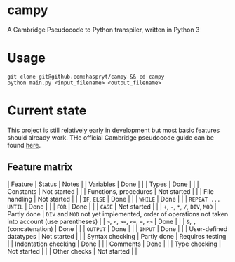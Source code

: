 # campy
A Cambridge Pseudocode to Python transpiler, written in Python 3
# Usage
```
git clone git@github.com:haspryt/campy && cd campy
python main.py <input_filename> <output_filename>
```
# Current state
This project is still relatively early in development but most basic features should already work. THe official Cambridge pseudocode guide can be found [here](https://www.cambridgeinternational.org/Images/639920-2021-pseudocode-guide-for-teachers.pdf).
## Feature matrix
| Feature | Status | Notes |
| Variables | Done | |
| Types | Done | |
| Constants | Not started | |
| Functions, procedures | Not started | |
| File handling | Not started | |
| `IF`, `ELSE` | Done | |
| `WHILE` | Done | |
| `REPEAT ... UNTIL` | Done | |
| `FOR` | Done | |
| `CASE` | Not started | |
| `+`, `-`, `*`, `/`, `DIV`, `MOD` | Partly done | `DIV` and `MOD` not yet implemented, order of operations not taken into account (use parentheses) |
| `>`, `<`, `>=`, `<=`, `=`, `<>` | Done | |
| `&`, `,` (concatenation) | Done | |
| `OUTPUT` | Done | |
| `INPUT` | Done | |
| User-defined datatypes | Not started | |
| Syntax checking | Partly done | Requires testing |
| Indentation checking | Done | |
| Comments | Done | |
| Type checking | Not started | |
| Other checks | Not started | |
